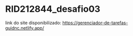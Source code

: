 # RID212844_desafio03

link do site disponibilizado: https://gerenciador-de-tarefas-guidnc.netlify.app/
